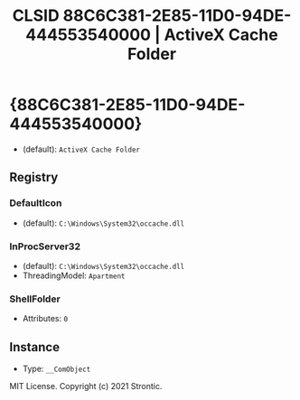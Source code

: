 ﻿---
title: "CLSID 88C6C381-2E85-11D0-94DE-444553540000 | ActiveX Cache Folder"
excerpt: What is COM-Object CLSID 88C6C381-2E85-11D0-94DE-444553540000?
---

# {88C6C381-2E85-11D0-94DE-444553540000}

* (default): `ActiveX Cache Folder`

## Registry


### DefaultIcon

* (default): `C:\Windows\System32\occache.dll`

### InProcServer32

* (default): `C:\Windows\System32\occache.dll`
* ThreadingModel: `Apartment`

### ShellFolder

* Attributes: `0`

## Instance

* Type: `__ComObject`

MIT License. Copyright (c) 2021 Strontic.


